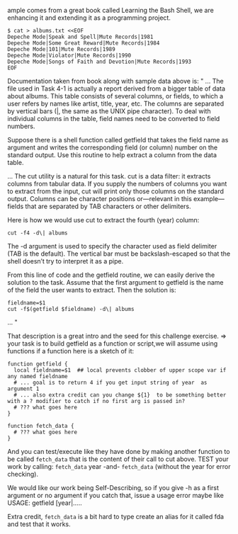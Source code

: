ample comes from a great book called Learning the Bash Shell, we are enhancing it and extending it as a programming project.

```
$ cat > albums.txt <<EOF
Depeche Mode|Speak and Spell|Mute Records|1981
Depeche Mode|Some Great Reward|Mute Records|1984
Depeche Mode|101|Mute Records|1989
Depeche Mode|Violator|Mute Records|1990
Depeche Mode|Songs of Faith and Devotion|Mute Records|1993
EOF
```


Documentation taken from book along with sample data above is: "
...
The file used in Task 4-1 is actually a report derived from a bigger table of data about albums. This table consists of several columns, or fields, to which a user refers by names like artist, title, year, etc. The columns are separated by vertical bars (|, the same as the UNIX pipe character). To deal with individual columns in the table, field names need to be converted to field numbers.

Suppose there is a shell function called getfield that takes the field name as argument and writes the corresponding field (or column) number on the standard output. Use this routine to help extract a column from the data table.


...
The cut utility is a natural for this task. cut is a data filter: it extracts columns from tabular data. If you supply the numbers of columns you want to extract from the input, cut will print only those columns on the standard output. Columns can be character positions or—relevant in this example—fields that are separated by TAB characters or other delimiters.

Here is how we would use cut to extract the fourth (year) column:

```
cut -f4 -d\| albums
```
The -d argument is used to specify the character used as field delimiter (TAB is the default). The vertical bar must be backslash-escaped so that the shell doesn’t try to interpret it as a pipe.

From this line of code and the getfield routine, we can easily derive the solution to the task. Assume that the first argument to getfield is the name of the field the user wants to extract. Then the solution is:

```
fieldname=$1
cut -f$(getfield $fieldname) -d\| albums
```

...
"

That description is a great intro and the seed for this challenge exercise.
⇒ your task is to build getfield as a function or script,we will assume using functions if a function here is a sketch of it:

```
function getfield {
  local fieldname=$1  ## local prevents clobber of upper scope var if any named fieldname
  # ... goal is to return 4 if you get input string of year  as argument 1
  # ... also extra credit can you change ${1}  to be something better with a ? modifier to catch if no first arg is passed in?
  # ??? what goes here
} 

function fetch_data {
  # ??? what goes here
}
```

And you can test/execute like they have done by making another function to be called `fetch_data` that is the content of their call to cut above.  TEST your work by calling:  `fetch_data` year -and- `fetch_data` (without the year for error checking).

We would like our work being Self-Describing, so if you give -h as a first argument or no argument if you catch that, issue a usage error maybe like USAGE: getfield [year|.....

Extra credit,  `fetch_data` is a bit hard to type create an alias for it called fda and test that it works.

